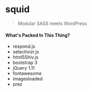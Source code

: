 # squid

>Modular SASS meets WordPress

#### What's Packed In This Thing?

+ respond.js
+ selectivizr.js
+ html5Shiv.js
+ bootstrap 3
+ jQuery 1.11
+ fontawesome
+ imagesloaded
+ prez